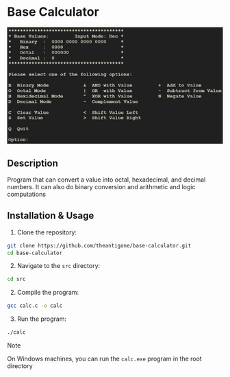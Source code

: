 # Base Calculator 

![Program Menu Screen](/data/external/program_screen.png)

## Description
Program that can convert a value into octal, hexadecimal, and decimal numbers. It can also do binary conversion and arithmetic and logic computations

## Installation & Usage
1. Clone the repository:
```bash
git clone https://github.com/theantigone/base-calculator.git
cd base-calculator
```

2. Navigate to the `src` directory:
```bash
cd src
```

2. Compile the program:
```bash
gcc calc.c -o calc
```

3. Run the program:
```bash
./calc
```

> [!NOTE]
> On Windows machines, you can run the `calc.exe` program in the root directory
